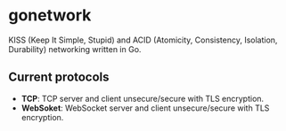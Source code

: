 # gonetwork

KISS (Keep It Simple, Stupid) and ACID (Atomicity, Consistency, Isolation, Durability) networking written in Go.

## Current protocols

- **TCP**: TCP server and client unsecure/secure with TLS encryption.
- **WebSoket**: WebSocket server and client unsecure/secure with TLS encryption.
